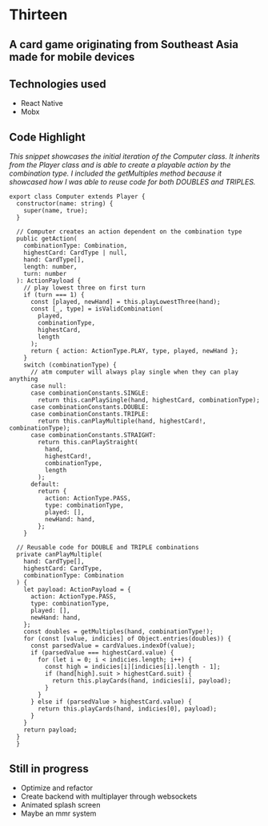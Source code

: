 # Thirteen

## A card game originating from Southeast Asia made for mobile devices

## Technologies used

- React Native
- Mobx

## Code Highlight

_This snippet showcases the initial iteration of the Computer class._
_It inherits from the Player class and is able to create a playable_
_action by the combination type. I included the getMultiples_
_method because it showcased how I was able to reuse code for both_
_DOUBLES and TRIPLES._

```
export class Computer extends Player {
  constructor(name: string) {
    super(name, true);
  }

  // Computer creates an action dependent on the combination type
  public getAction(
    combinationType: Combination,
    highestCard: CardType | null,
    hand: CardType[],
    length: number,
    turn: number
  ): ActionPayload {
    // play lowest three on first turn
    if (turn === 1) {
      const [played, newHand] = this.playLowestThree(hand);
      const [_, type] = isValidCombination(
        played,
        combinationType,
        highestCard,
        length
      );
      return { action: ActionType.PLAY, type, played, newHand };
    }
    switch (combinationType) {
      // atm computer will always play single when they can play anything
      case null:
      case combinationConstants.SINGLE:
        return this.canPlaySingle(hand, highestCard, combinationType);
      case combinationConstants.DOUBLE:
      case combinationConstants.TRIPLE:
        return this.canPlayMultiple(hand, highestCard!, combinationType);
      case combinationConstants.STRAIGHT:
        return this.canPlayStraight(
          hand,
          highestCard!,
          combinationType,
          length
        );
      default:
        return {
          action: ActionType.PASS,
          type: combinationType,
          played: [],
          newHand: hand,
        };
    }

  // Reusable code for DOUBLE and TRIPLE combinations
  private canPlayMultiple(
    hand: CardType[],
    highestCard: CardType,
    combinationType: Combination
  ) {
    let payload: ActionPayload = {
      action: ActionType.PASS,
      type: combinationType,
      played: [],
      newHand: hand,
    };
    const doubles = getMultiples(hand, combinationType!);
    for (const [value, indicies] of Object.entries(doubles)) {
      const parsedValue = cardValues.indexOf(value);
      if (parsedValue === highestCard.value) {
        for (let i = 0; i < indicies.length; i++) {
          const high = indicies[i][indicies[i].length - 1];
          if (hand[high].suit > highestCard.suit) {
            return this.playCards(hand, indicies[i], payload);
          }
        }
      } else if (parsedValue > highestCard.value) {
        return this.playCards(hand, indicies[0], payload);
      }
    }
    return payload;
  }
  }
```

## Still in progress

- Optimize and refactor
- Create backend with multiplayer through websockets
- Animated splash screen
- Maybe an mmr system

